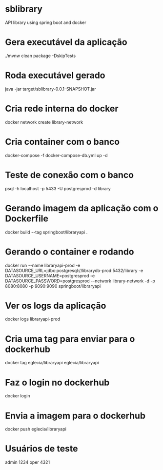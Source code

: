 # sblibrary
API library using spring boot and docker

# Gera executável da aplicação
./mvnw clean package -DskipTests

# Roda executável gerado
java -jar target/sblibrary-0.0.1-SNAPSHOT.jar

# Cria rede interna do docker
docker network create library-network

# Cria container com o banco
docker-compose -f docker-compose-db.yml up -d

# Teste de conexão com o banco
psql -h localhost -p 5433 -U postgresprod -d library

# Gerando imagem da aplicação com o Dockerfile
docker build --tag springboot/libraryapi .

# Gerando o container e rodando
docker run --name libraryapi-prod -e DATASOURCE_URL=jdbc:postgresql://librarydb-prod:5432/library -e DATASOURCE_USERNAME=postgresprod -e DATASOURCE_PASSWORD=postgresprod --network library-network -d -p 8080:8080 -p 9090:9090 springboot/libraryapi

# Ver os logs da aplicação
docker logs libraryapi-prod

# Cria uma tag para enviar para o dockerhub
docker tag eglecia/libraryapi eglecia/libraryapi

# Faz o login no dockerhub
docker login

# Envia a imagem para o dockerhub
docker push eglecia/libraryapi

# Usuários de teste
admin 1234
oper 4321
